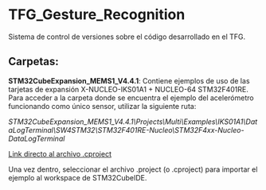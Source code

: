 # TFG_Gesture_Recognition
Sistema de control de versiones sobre el código desarrollado en el TFG.

## Carpetas:

**STM32CubeExpansion_MEMS1_V4.4.1**: Contiene ejemplos de uso de las tarjetas de expansión X-NUCLEO-IKS01A1 + NUCLEO-64 STM32F401RE.
Para acceder a la carpeta donde se encuentra el ejemplo del acelerómetro funcionando como único sensor, utilizar la siguiente ruta:

*STM32CubeExpansion_MEMS1_V4.4.1\Projects\Multi\Examples\IKS01A1\DataLogTerminal\SW4STM32\STM32F401RE-Nucleo\STM32F4xx-Nucleo-DataLogTerminal*

[Link directo al archivo .cproject](https://github.com/juacuegut/TFG_Gesture_Recognition/tree/main/STM32CubeExpansion_MEMS1_V4.4.1/Projects/Multi/Examples/IKS01A1/DataLogExtended/SW4STM32/STM32F401RE-Nucleo)

Una vez dentro, seleccionar el archivo .project (o .cproject) para importar el ejemplo al workspace de STM32CubeIDE. 
